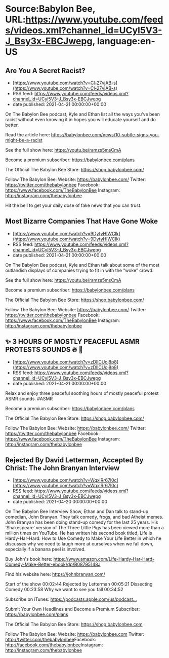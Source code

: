 # Source:Babylon Bee, URL:https://www.youtube.com/feeds/videos.xml?channel_id=UCyl5V3-J_Bsy3x-EBCJwepg, language:en-US

## Are You A Secret Racist?
 - [https://www.youtube.com/watch?v=Cl-27vjAB-s](https://www.youtube.com/watch?v=Cl-27vjAB-s)
 - RSS feed: https://www.youtube.com/feeds/videos.xml?channel_id=UCyl5V3-J_Bsy3x-EBCJwepg
 - date published: 2021-04-21 00:00:00+00:00

On The Babylon Bee podcast, Kyle and Ethan list all the ways you’ve been racist without even knowing it in hopes you will educate yourself and do better.

Read the article here: https://babylonbee.com/news/10-subtle-signs-you-might-be-a-racist

See the full show here: https://youtu.be/ramzs5msCmA

Become a premium subscriber:  https://babylonbee.com/plans

The Official The Babylon Bee Store:  https://shop.babylonbee.com/

Follow The Babylon Bee:
Website: https://babylonbee.com/
Twitter: https://twitter.com/thebabylonbee
Facebook: https://www.facebook.com/TheBabylonBee
Instagram: http://instagram.com/thebabylonbee

Hit the bell to get your daily dose of fake news that you can trust.

## Most Bizarre Companies That Have Gone Woke
 - [https://www.youtube.com/watch?v=9DytyHIWClk](https://www.youtube.com/watch?v=9DytyHIWClk)
 - RSS feed: https://www.youtube.com/feeds/videos.xml?channel_id=UCyl5V3-J_Bsy3x-EBCJwepg
 - date published: 2021-04-21 00:00:00+00:00

On The Babylon Bee podcast, Kyle and Ethan talk about some of the most outlandish displays of companies trying to fit in with the “woke” crowd.

See the full show here: https://youtu.be/ramzs5msCmA

Become a premium subscriber:  https://babylonbee.com/plans

The Official The Babylon Bee Store:  https://shop.babylonbee.com/

Follow The Babylon Bee:
Website: https://babylonbee.com/
Twitter: https://twitter.com/thebabylonbee
Facebook: https://www.facebook.com/TheBabylonBee
Instagram: http://instagram.com/thebabylonbee

## ✨ 3 HOURS OF MOSTLY PEACEFUL ASMR PROTESTS SOUNDS 🔥 🧱
 - [https://www.youtube.com/watch?v=zDlICUoj8p8](https://www.youtube.com/watch?v=zDlICUoj8p8)
 - RSS feed: https://www.youtube.com/feeds/videos.xml?channel_id=UCyl5V3-J_Bsy3x-EBCJwepg
 - date published: 2021-04-21 00:00:00+00:00

Relax and enjoy three peaceful soothing hours of mostly peaceful protest ASMR sounds. #ASMR

Become a premium subscriber:  https://babylonbee.com/plans

The Official The Babylon Bee Store:  https://shop.babylonbee.com/

Follow The Babylon Bee:
Website: https://babylonbee.com/
Twitter: https://twitter.com/thebabylonbee
Facebook: https://www.facebook.com/TheBabylonBee
Instagram: http://instagram.com/thebabylonbee

## Rejected By David Letterman, Accepted By Christ: The John Branyan Interview
 - [https://www.youtube.com/watch?v=WqxlRr67l0c](https://www.youtube.com/watch?v=WqxlRr67l0c)
 - RSS feed: https://www.youtube.com/feeds/videos.xml?channel_id=UCyl5V3-J_Bsy3x-EBCJwepg
 - date published: 2021-04-20 00:00:00+00:00

On The Babylon Bee Interview Show, Ethan and Dan talk to stand-up comedian, John Branyan. They talk comedy, frogs, and bad Atheist memes. John Branyan has been doing stand-up comedy for the last 25 years. His ‘Shakespeare’ version of The Three Little Pigs has been viewed more than a million times on YouTube. He has written his second book titled, Life is Hardy-Har-Hard: How to Use Comedy to Make Your Life Better in which he discusses why we need to laugh more at ourselves when we fall down, especially if a banana peel is involved. 

Buy John's book here: 
https://www.amazon.com/Life-Hardy-Har-Hard-Comedy-Make-Better-ebook/dp/B08795148J

Find his website here: 
https://johnbranyan.com/

Start of the show 00:02:44
Rejected by Letterman 00:05:21
Dissecting Comedy 00:23:58
Why we want to see you fall 00:34:52

Subscribe on iTunes: https://podcasts.apple.com/us/podcast...​

Submit Your Own Headlines and Become a Premium Subscriber: https://babylonbee.com/plans​

The Official The Babylon Bee Store: https://shop.babylonbee.com​

Follow The Babylon Bee:
Website: https://babylonbee.com​
Twitter: http://twitter.com/thebabylonbee​
Facebook: http://facebook.com/thebabylonbee​
Instagram: http://instagram.com/thebabylonbee

